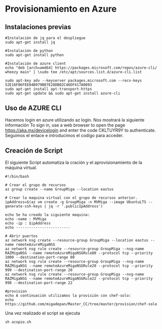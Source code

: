 # Provisionamiento en Azure

## Instalaciones previas

```
#Instalación de jq para el despliegue
sudo apt-get install jq

#Instalación de python
sudo apt-get install python

#Instalación de azure client
echo "deb [arch=amd64] https://packages.microsoft.com/repos/azure-cli/ wheezy main" | \sudo tee /etc/apt/sources.list.d/azure-cli.list

sudo apt-key adv --keyserver packages.microsoft.com --recv-keys 52E16F86FEE04B979B07E28DB02C46DF417A0893
sudo apt-get install apt-transport-https
sudo apt-get update && sudo apt-get install azure-cli
```
## Uso de AZURE CLI
Hacemos login en azure utilizando az login. 
Nos mostrará la siguiente información To sign in, use a web browser to open the page https://aka.ms/devicelogin and enter the code CKLTUYR9Y to authenticate.
Seguimos el enlace e introducimos el codigo para acceder.

## Creación de Script
El siguiente Script automatiza la cración y el aprovisionamiento de la máquina virtual. 

```
#!/bin/bash

# Crear el grupo de recursos
az group create --name GroupMiga --location eastus

# Crear la maquina virtual con el grupo de recursos anterior.
ipAddress=$(az vm create -g GroupMiga -n MVMiga --image UbuntuLTS --generate-ssh-keys | jq -r '.publicIpAddress')

echo Se ha creado la siguiente maquina:
echo -name : MVMiga
echo -ip : $ipAddress
echo -------------------------

# Abrir puertos
az network nsg create --resource-group GroupMiga --location eastus --name remoteAzureMigaNSG
az network nsg rule create --resource-group GroupMiga --nsg-name RAZMigaNSG --name remoteAzureMigaNSGRule80 --protocol tcp --priority 1000 --destination-port-range 80
az network nsg rule create --resource-group GroupMiga --nsg-name RAZMigaNSG --name remoteAzureMigaNSGRule20 --protocol tcp --priority 999 --destination-port-range 20
az network nsg rule create --resource-group GroupMiga --nsg-name RAZMigaNSG --name remoteAzureMigaNSGRule22 --protocol tcp --priority 998 --destination-port-range 22

#provision
echo A continuación utilizamos la provisión con chef-solo:
echo https://github.com/migadepan/Master_CC/tree/master/provision/chef-solo
```
Una vez realizado el script se ejecuta

```
sh acopio.sh
```


